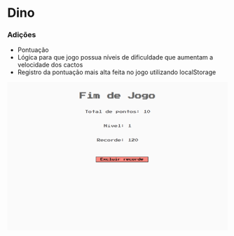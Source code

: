 <h1>Dino</h1>

<h3>Adições</h3>

- Pontuação 
- Lógica para que jogo possua níveis de dificuldade que aumentam a velocidade dos cactos 
- Registro da pontuação mais alta feita no jogo utilizando localStorage 

<img src="./img/readme/Game-Over.png">
